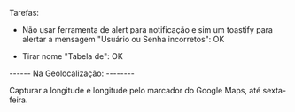 Tarefas: 

- Não usar ferramenta de alert para notificação e sim um toastify para alertar a mensagem "Usuário ou Senha incorretos":  OK

- Tirar nome "Tabela de": OK

 ------ Na Geolocalização: --------

Capturar a longitude e longitude pelo marcador do Google Maps, até sexta-feira. 